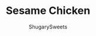 ---
layout: ../../layouts/MarkdownPostLayout.astro
title: Sesame Chicken
author: ShugarySweets
pubDate: 2020-04-14
description: "Sweet, sticky and crunchy sesame chicken that will have you rethinking your weekly takeout order!"
image_url: https://www.shugarysweets.com/wp-content/uploads/2020/04/Gluten-Free-Sesame-Chicken_-4-scaled.jpg
tags: ["Main Dish","Asian"]
calories: 618
protein: 42
carbohydrates: 55
fats: 25
fiber: 2
ingredients: ["1.5 lbs boneless skinless chicken breasts, cut into bite size pieces","1/4 cup tamari","3 Tbsp rice wine vinegar","1 cup chicken broth","1/2 cup granulated sugar","1/4 cup cornstarch + 2 teaspoons","2 egg whites, beaten","1/2 cup avocado oil","4 cloves garlic, minced","1 teaspoon red pepper flakes","3 Tbsp sesame seeds","4-6 green onions, chopped","4 cups cooked jasmine rice"]
serves: 6
time: "40 minutes"
prepTime: "15 minutes"
instructions: ["In a medium bowl combine sugar, tamari, rice wine vinegar and chicken broth. Set aside.","In a separate bowl, combine chicken pieces with the egg whites and cornstarch, stir until chicken is coated.","Heat the oil in a large skillet or wok until hot. Fry chicken until golden on both sides about 4-5 minutes depending how big your pieces are. You may need to work in batches. Once the chicken is cooked through remove and drain on paper towels.","Leaving a few tablespoons of oil in the wok reduce the heat to medium and saute the garlic and red pepper flakes for 30 seconds, just until fragrant.","Add the tamari sauce mixture to the skillet and increase the heat to medium high. Simmer 10 minutes. then whisk in the remaining cornstarch. When the sauce has thickened add the chicken and toss to coat.","Whisk the remaining cornstarch into 2 tablespoons of water and add to the skillet. When the sauce has thickened add the chicken and toss to coat.","Garnish with green onions, sesame seeds, and serve over jasmine rice and broccoli if desired."]
nutrition: ["618 calories","55 grams carbohydrates","97 milligrams cholesterol","25 grams fat","2 grams fiber","42 grams protein","4 grams saturated fat","932 grams sodium","18 grams sugar","0 grams trans fat","19 grams unsaturated fat"]
---